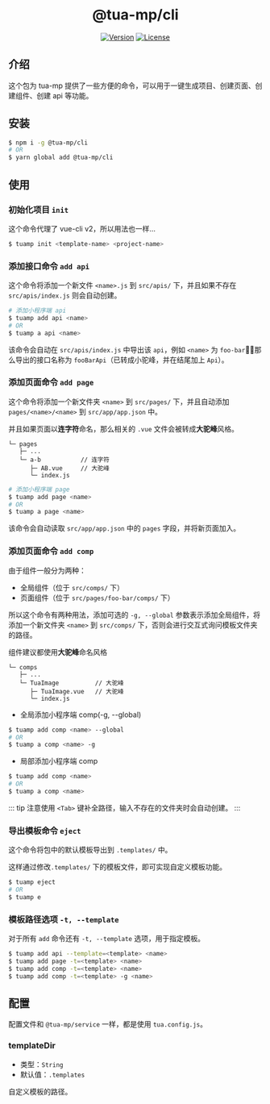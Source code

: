 <h1 align="center">@tua-mp/cli</h1>

<p align="center">
    <a href="https://www.npmjs.com/package/@tua-mp/cli"><img src="https://img.shields.io/npm/v/@tua-mp/cli.svg" alt="Version"></a>
    <a href="https://www.npmjs.com/package/@tua-mp/cli"><img src="https://img.shields.io/npm/l/@tua-mp/cli.svg" alt="License"></a>
</p>

## 介绍
这个包为 tua-mp 提供了一些方便的命令，可以用于一键生成项目、创建页面、创建组件、创建 api 等功能。

## 安装

```bash
$ npm i -g @tua-mp/cli
# OR
$ yarn global add @tua-mp/cli
```

## 使用
### 初始化项目 `init`
这个命令代理了 vue-cli v2，所以用法也一样...

```bash
$ tuamp init <template-name> <project-name>
```

### 添加接口命令 `add api`
这个命令将添加一个新文件 `<name>.js` 到 `src/apis/` 下，并且如果不存在 `src/apis/index.js` 则会自动创建。

```bash
# 添加小程序端 api
$ tuamp add api <name>
# OR
$ tuamp a api <name>
```

该命令会自动在 `src/apis/index.js` 中导出该 `api`，例如 `<name>` 为 `foo-bar`，那么导出的接口名称为 `fooBarApi`（已转成小驼峰，并在结尾加上 `Api`）。

### 添加页面命令 `add page`
这个命令将添加一个新文件夹 `<name>` 到 `src/pages/` 下，并且自动添加 `pages/<name>/<name>` 到 `src/app/app.json` 中。

并且如果页面以**连字符**命名，那么相关的 `.vue` 文件会被转成**大驼峰**风格。

```
└─ pages
   ├─ ...
   └─ a-b           // 连字符
      ├─ AB.vue     // 大驼峰
      └─ index.js
```

```bash
# 添加小程序端 page
$ tuamp add page <name>
# OR
$ tuamp a page <name>
```

该命令会自动读取 `src/app/app.json` 中的 `pages` 字段，并将新页面加入。

### 添加页面命令 `add comp`
由于组件一般分为两种：

* 全局组件（位于 `src/comps/` 下）
* 页面组件（位于 `src/pages/foo-bar/comps/` 下）

所以这个命令有两种用法，添加可选的 `-g, --global` 参数表示添加全局组件，将添加一个新文件夹 `<name>` 到 `src/comps/` 下，否则会进行交互式询问模板文件夹的路径。

组件建议都使用**大驼峰**命名风格

```
└─ comps
   ├─ ...
   └─ TuaImage          // 大驼峰
      ├─ TuaImage.vue   // 大驼峰
      └─ index.js
```

* 全局添加小程序端 comp(-g, --global)

```bash
$ tuamp add comp <name> --global
# OR
$ tuamp a comp <name> -g
```

* 局部添加小程序端 comp

```bash
$ tuamp add comp <name>
# OR
$ tuamp a comp <name>
```

::: tip
注意使用 `<Tab>` 键补全路径，输入不存在的文件夹时会自动创建。
:::

### 导出模板命令 `eject`
这个命令将包中的默认模板导出到 `.templates/` 中。

这样通过修改`.templates/` 下的模板文件，即可实现自定义模板功能。

```bash
$ tuamp eject
# OR
$ tuamp e
```

### 模板路径选项 `-t, --template`
对于所有 `add` 命令还有 `-t, --template` 选项，用于指定模板。

```bash
$ tuamp add api --template=<template> <name>
$ tuamp add page -t=<template> <name>
$ tuamp add comp -t=<template> <name>
$ tuamp add comp -t=<template> -g <name>
```

## 配置
配置文件和 `@tua-mp/service` 一样，都是使用 `tua.config.js`。

### templateDir
* 类型：`String`
* 默认值：`.templates`

自定义模板的路径。
